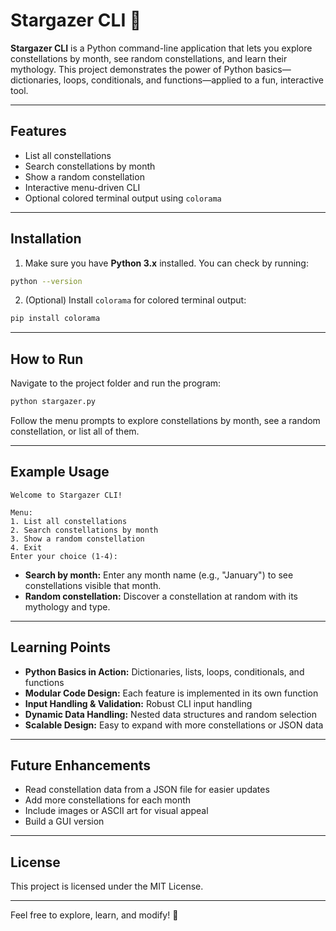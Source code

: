 # Stargazer CLI 🌌

**Stargazer CLI** is a Python command-line application that lets you explore constellations by month, see random constellations, and learn their mythology. This project demonstrates the power of Python basics—dictionaries, loops, conditionals, and functions—applied to a fun, interactive tool.

---

## Features
- List all constellations
- Search constellations by month
- Show a random constellation
- Interactive menu-driven CLI
- Optional colored terminal output using `colorama`

---

## Installation

1. Make sure you have **Python 3.x** installed. You can check by running:
```bash
python --version
```

2. (Optional) Install `colorama` for colored terminal output:
```bash
pip install colorama
```

---

## How to Run
Navigate to the project folder and run the program:
```bash
python stargazer.py
```

Follow the menu prompts to explore constellations by month, see a random constellation, or list all of them.

---

## Example Usage
```
Welcome to Stargazer CLI!

Menu:
1. List all constellations
2. Search constellations by month
3. Show a random constellation
4. Exit
Enter your choice (1-4):
```

- **Search by month:** Enter any month name (e.g., "January") to see constellations visible that month.  
- **Random constellation:** Discover a constellation at random with its mythology and type.  

---

## Learning Points
- **Python Basics in Action:** Dictionaries, lists, loops, conditionals, and functions  
- **Modular Code Design:** Each feature is implemented in its own function  
- **Input Handling & Validation:** Robust CLI input handling  
- **Dynamic Data Handling:** Nested data structures and random selection  
- **Scalable Design:** Easy to expand with more constellations or JSON data  

---

## Future Enhancements
- Read constellation data from a JSON file for easier updates
- Add more constellations for each month
- Include images or ASCII art for visual appeal
- Build a GUI version

---

## License
This project is licensed under the MIT License.

---

Feel free to explore, learn, and modify! 🌟  


